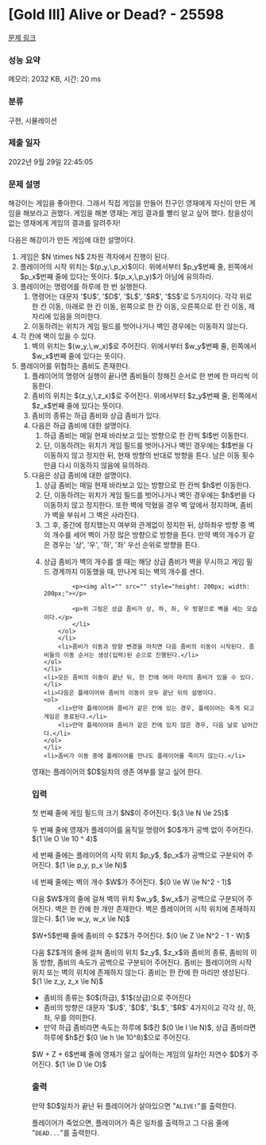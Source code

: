 # [Gold III] Alive or Dead? - 25598 

[문제 링크](https://www.acmicpc.net/problem/25598) 

### 성능 요약

메모리: 2032 KB, 시간: 20 ms

### 분류

구현, 시뮬레이션

### 제출 일자

2022년 9월 29일 22:45:05

### 문제 설명

<p>해강이는 게임을 좋아한다. 그래서 직접 게임을 만들어 친구인 영재에게 자신이 만든 게임을 해보라고 권했다. 게임을 해본 영재는 게임 결과를 빨리 알고 싶어 했다. 참을성이 없는 영재에게 게임의 결과를 알려주자!</p>

<p>다음은 해강이가 만든 게임에 대한 설명이다.</p>

<ol>
	<li>게임은 $N \times N$ 2차원 격자에서 진행이 된다.</li>
	<li>플레이어의 시작 위치는 $(p_y,\,p_x)$이다. 위에서부터 $p_y$번째 줄, 왼쪽에서 $p_x$번째 줄에 있다는 뜻이다. $(p_x,\,p_y)$가 아님에 유의하라.</li>
	<li>플레이어는 명령어를 하루에 한 번 실행한다.
	<ol>
		<li>명령어는 대문자 '$U$', '$D$', '$L$', '$R$', '$S$'로 5가지이다. 각각 위로 한 칸 이동, 아래로 한 칸 이동, 왼쪽으로 한 칸 이동, 오른쪽으로 한 칸 이동, 제자리에 있음을 의미한다.</li>
		<li>이동하려는 위치가 게임 필드를 벗어나거나 벽인 경우에는 이동하지 않는다.</li>
	</ol>
	</li>
	<li>각 칸에 벽이 있을 수 있다.
	<ol>
		<li>벽의 위치는 $(w_y,\,w_x)$로 주어진다. 위에서부터 $w_y$번째 줄, 왼쪽에서 $w_x$번째 줄에 있다는 뜻이다.</li>
	</ol>
	</li>
	<li>플레이어를 위협하는 좀비도 존재한다.
	<ol>
		<li>플레이어의 명령어 실행이 끝나면 좀비들이 정해진 순서로 한 번에 한 마리씩 이동한다.</li>
		<li>좀비의 위치는 $(z_y,\,z_x)$로 주어진다. 위에서부터 $z_y$번째 줄, 왼쪽에서 $z_x$번째 줄에 있다는 뜻이다.</li>
		<li>좀비의 종류는 하급 좀비와 상급 좀비가 있다.</li>
		<li>다음은 하급 좀비에 대한 설명이다.
		<ol>
			<li>하급 좀비는 매일 현재 바라보고 있는 방향으로 한 칸씩 $l$번 이동한다.</li>
			<li>단, 이동하려는 위치가 게임 필드를 벗어나거나 벽인 경우에는 $l$번을 다 이동하지 않고 정지한 뒤, 현재 방향의 반대로 방향을 튼다. 남은 이동 횟수 만큼 다시 이동하지 않음에 유의하라.</li>
		</ol>
		</li>
		<li>다음은 상급 좀비에 대한 설명이다.
		<ol>
			<li>상급 좀비는 매일 현재 바라보고 있는 방향으로 한 칸씩 $h$번 이동한다.</li>
			<li>단, 이동하려는 위치가 게임 필드를 벗어나거나 벽인 경우에는 $h$번을 다 이동하지 않고 정지한다. 또한 벽에 막혔을 경우 벽 앞에서 정지하며, 좀비가 벽을 부숴서 그 벽은 사라진다.</li>
			<li>그 후, 중간에 정지했는지 여부와 관계없이 정지한 뒤, 상하좌우 방향 중 벽의 개수를 세어 벽이 가장 많은 방향으로 방향을 튼다. 만약 벽의 개수가 같은 경우는 '상', '우', '하', '좌' 우선 순위로 방향을 튼다.</li>
			<li>
			<p>상급 좀비가 벽의 개수를 셀 때는 해당 상급 좀비가 벽을 무시하고 게임 필드 경계까지 이동했을 때, 만나게 되는 벽의 개수를 센다.</p>

			<p><img alt="" src="" style="height: 200px; width: 200px;"></p>

			<p>위 그림은 상급 좀비가 상, 하, 좌, 우 방향으로 벽을 세는 모습이다.</p>
			</li>
		</ol>
		</li>
		<li>좀비가 이동과 방향 변경을 마치면 다음 좀비의 이동이 시작된다. 좀비들의 이동 순서는 생성(입력)된 순으로 진행된다.</li>
	</ol>
	</li>
	<li>모든 좀비의 이동이 끝난 뒤, 한 칸에 여러 마리의 좀비가 있을 수 있다.</li>
	<li>다음은 플레이어와 좀비의 이동이 모두 끝난 뒤의 설명이다.
	<ol>
		<li>만약 플레이어와 좀비가 같은 칸에 있는 경우, 플레이어는 죽게 되고 게임은 종료된다.</li>
		<li>만약 플레이어와 좀비가 같은 칸에 있지 않은 경우, 다음 날로 넘어간다.</li>
	</ol>
	</li>
	<li>좀비가 이동 중에 플레이어를 만나도 플레이어를 죽이지 않는다.</li>
</ol>

<p>영재는 플레이어의 $D$일차의 생존 여부를 알고 싶어 한다.</p>

### 입력 

 <p>첫 번째 줄에 게임 필드의 크기 $N$이 주어진다. $(3 \le N \le 25)$ </p>

<p>두 번째 줄에 영재가 플레이어를 움직일 명령어 $O$개가 공백 없이 주어진다. $(1 \le O \le 10 ^ 4)$</p>

<p>세 번째 줄에는 플레이어의 시작 위치 $p_y$, $p_x$가 공백으로 구분되어 주어진다. $(1 \le p_y, p_x \le N)$</p>

<p>네 번째 줄에는 벽의 개수 $W$가 주어진다. $(0 \le W \le N^2 - 1)$</p>

<p>다음 $W$개의 줄에 걸쳐 벽의 위치 $w_y$, $w_x$가 공백으로 구분되어 주어진다. 벽은 한 칸에 한 개만 존재한다. 벽은 플레이어의 시작 위치에 존재하지 않는다. $(1 \le w_y, w_x \le N)$ </p>

<p>$W+5$번째 줄에 좀비의 수 $Z$가 주어진다. $(0 \le Z \le N^2 - 1 - W)$ </p>

<p>다음 $Z$개의 줄에 걸쳐 좀비의 위치 $z_y$, $z_x$와 좀비의 종류, 좀비의 이동 방향, 좀비의 속도가 공백으로 구분되어 주어진다. 좀비는 플레이어의 시작 위치 또는 벽의 위치에 존재하지 않는다. 좀비는 한 칸에 한 마리만 생성된다. $(1 \le z_y, z_x \le N)$ </p>

<ul>
	<li>좀비의 종류는 $0$(하급), $1$(상급)으로 주어진다</li>
	<li>좀비의 방향은 대문자 '$U$', '$D$', '$L$', '$R$' 4가지이고 각각 상, 하, 좌, 우를 의미한다.</li>
	<li>만약 하급 좀비라면 속도는 하루에 $l$칸 $(0 \le l \le N)$, 상급 좀비라면 하루에 $h$칸 $(0 \le h \le 10^8)$으로 주어진다.</li>
</ul>

<p>$W + Z + 6$번째 줄에 영재가 알고 싶어하는 게임의 일차인 자연수 $D$가 주어진다. $(1 \le D \le O)$</p>

### 출력 

 <p>만약 $D$일차가 끝난 뒤 플레이어가 살아있으면 "<code>ALIVE!</code>"를 출력한다.</p>

<p>플레이어가 죽었으면, 플레이어가 죽은 일차를 출력하고 그 다음 줄에 "<code>DEAD...</code>"를 출력한다.</p>

